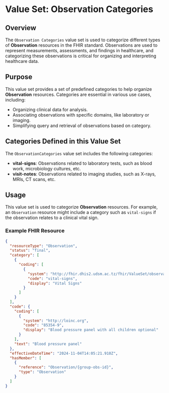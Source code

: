 # Value Set: Observation Categories

## Overview

The `Observation Categories` value set is used to categorize different types of **Observation** resources in the FHIR standard. Observations are used to represent measurements, assessments, and findings in healthcare, and categorizing these observations is critical for organizing and interpreting healthcare data.

## Purpose

This value set provides a set of predefined categories to help organize **Observation** resources. Categories are essential in various use cases, including:

- Organizing clinical data for analysis.
- Associating observations with specific domains, like laboratory or imaging.
- Simplifying query and retrieval of observations based on category.

## Categories Defined in this Value Set

The `ObservationCategories` value set includes the following categories:

- **vital-signs**: Observations related to laboratory tests, such as blood work, microbiology cultures, etc.
- **visit-notes**: Observations related to imaging studies, such as X-rays, MRIs, CT scans, etc.

## Usage

This value set is used to categorize **Observation** resources. For example, an `Observation` resource might include a category such as `vital-signs` if the observation relates to a clinical vital sign.

### Example FHIR Resource

```json
{
  "resourceType": "Observation",
  "status": "final",
  "category": [
    {
      "coding": [
        {
          "system": "http://fhir.dhis2.udsm.ac.tz/fhir/ValueSet/observation-category",
          "code": "vital-signs",
          "display": "Vital Signs"
        }
      ]
    }
  ],
  "code": {
    "coding": [
      {
        "system": "http://loinc.org",
        "code": "85354-9",
        "display": "Blood pressure panel with all children optional"
      }
    ],
    "text": "Blood pressure panel"
  },
  "effectiveDateTime": "2024-11-04T14:05:21.910Z",
  "hasMember": [
    {
      "reference": "Observation/{group-obs-id}",
      "type": "Observation"
    }
  ]
}
```
